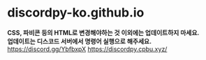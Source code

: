 # discordpy-ko.github.io
__**CSS, 파비콘 등의 HTML로 변경해야하는 것 이외에는 업데이트하지 마세요.**__  
__**업데이트는 디스코드 서버에서 명령어 실행으로 해주세요.**__  
https://discord.gg/YbfbxpX
https://discordpy.cpbu.xyz/  
